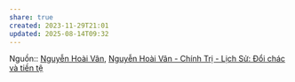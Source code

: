 ```yaml
---
share: true
created: 2023-11-29T21:01
updated: 2025-08-14T09:32
---
```

Nguồn:: [Nguyễn Hoài Vân](Nguy%E1%BB%85n%20Ho%C3%A0i%20V%C3%A2n.md), [Nguyễn Hoài Vân - Chính Trị - Lịch Sử: Đổi chác và tiền tệ](https://chinh-tri-lich-su.blogspot.com/2020/04/oi-chac-va-tien-te.html)
